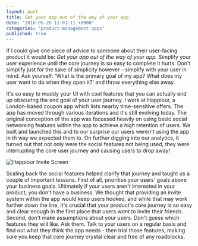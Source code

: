 ```yaml
---
layout: post
title: Get your app out of the way of your app.
date: "2016-05-26 11:01:11 +0000"
categories: "product-management apps"
published: true
---
```


If I could give one piece of advice to someone about their user-facing product it would be: *Get your app out of the way of your app.* Simplify your user experience until the core journey is so easy to complete it hurts. Don't simplify just for the sake of simplicity however - simplify with your user in mind. Ask yourself: 'What is the primary goal of my app? What does my user want to do when they open it?' and throw everything else away.

It's so easy to muddy your UI with cool features that you can actually end up obscuring the end goal of your user journey. I work at Happiour, a London-based coupon app which lists nearby time-sensitive offers. The app has moved through various iterations and it's still evolving today. The original conception of the app was focussed heavily on using basic social networking features within the app to achieve a high retention of users. We built and launched this and to our surprise our users weren't using the app in th way we expected them to. On further digging into our analytics, it turned out that not only were the social features not being used, they were interrupting the core user journey and causing users to drop away!

![Happiour Invite Screen]({{site.baseurl}}/invite-screen.png)

Scaling back the social features helped clarify that journey and taught us a couple of important lessons. First of all, prioritise your users' goals above your business goals. Ultimately if your users aren't interested in your product, you don't have a business. We thought that providing an invite system within the app would keep users hooked, and while that may work further down the line, it's crucial that your product's core journey is so easy and clear enough in the first place that users *want* to invite their friends.
Second, don't make assumptions about your users. Don't guess which features they will like. Ask them. Talk to your users on a regular basis and find out what they think the app needs - then trial those features, making sure you keep that core journey crystal clear and free of any roadblocks.
